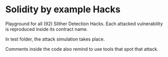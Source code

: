# Solidity by example Hacks

Playground for all (92) Slither Detection Hacks. 
Each attacked vulnerability is reproduced inside its contract name.

In test folder, the attack simulation takes place.

Comments inside the code also remind to use tools that spot that attack.